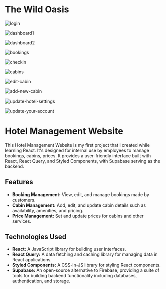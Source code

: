 # The Wild Oasis

![login](https://github.com/Kamlesh718/the-wild-oasis-management/assets/91180891/87f3c08d-8d60-4b1e-96e5-105a0e255798)

![dashboard1](https://github.com/Kamlesh718/the-wild-oasis-management/assets/91180891/39bae7d1-8307-4462-aea2-3a08253879c7)

![dashboard2](https://github.com/Kamlesh718/the-wild-oasis-management/assets/91180891/779a0bcf-c8b5-4f15-8706-6604a143fcb2)

![bookings](https://github.com/Kamlesh718/the-wild-oasis-management/assets/91180891/452ac9d5-b161-42a6-ba6c-73b29204a5b6)

![checkin](https://github.com/Kamlesh718/the-wild-oasis-management/assets/91180891/8c35c274-ed42-4325-8ae2-b50accb20d10)

![cabins](https://github.com/Kamlesh718/the-wild-oasis-management/assets/91180891/66da2bd1-73d1-42d5-990d-7df97455bf5d)

![edit-cabin](https://github.com/Kamlesh718/the-wild-oasis-management/assets/91180891/cf322020-f13d-4e13-a1f2-29a91ca7c156)

![add-new-cabin](https://github.com/Kamlesh718/the-wild-oasis-management/assets/91180891/ac896163-3823-495c-bcc8-7e5f7083801c)

![update-hotel-settings](https://github.com/Kamlesh718/the-wild-oasis-management/assets/91180891/200eb480-1ef7-475a-826f-08c5c58b6efd)

![update-your-account](https://github.com/Kamlesh718/the-wild-oasis-management/assets/91180891/e7b0afaf-c0df-4be4-a870-6300f2079362)



# Hotel Management Website

This Hotel Management Website is my first project that I created while learning React. It's designed for internal use by employees to manage bookings, cabins, prices. It provides a user-friendly interface built with React, React Query, and Styled Components, with Supabase serving as the backend.

## Features

- **Booking Management:** View, edit, and manage bookings made by customers.
- **Cabin Management:** Add, edit, and update cabin details such as availability, amenities, and pricing.
- **Price Management:** Set and update prices for cabins and other services.

## Technologies Used

- **React:** A JavaScript library for building user interfaces.
- **React Query:** A data fetching and caching library for managing data in React applications.
- **Styled Components:** A CSS-in-JS library for styling React components.
- **Supabase:** An open-source alternative to Firebase, providing a suite of tools for building backend functionality including databases, authentication, and storage.

